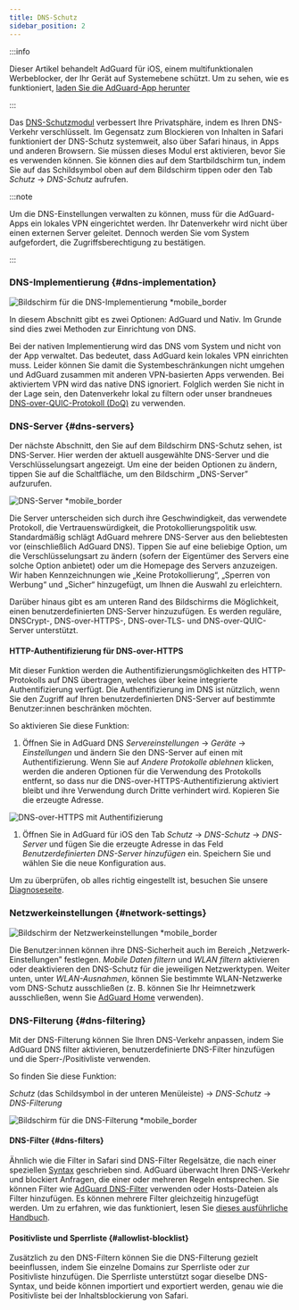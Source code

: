 ```yaml
---
title: DNS-Schutz
sidebar_position: 2
---
```


:::info

Dieser Artikel behandelt AdGuard für iOS, einem multifunktionalen Werbeblocker, der Ihr Gerät auf Systemebene schützt. Um zu sehen, wie es funktioniert, [laden Sie die AdGuard-App herunter](https://agrd.io/download-kb-adblock)

:::

Das [DNS-Schutzmodul](https://adguard-dns.io/kb/general/dns-filtering/) verbessert Ihre Privatsphäre, indem es Ihren DNS-Verkehr verschlüsselt. Im Gegensatz zum Blockieren von Inhalten in Safari funktioniert der DNS-Schutz systemweit, also über Safari hinaus, in Apps und anderen Browsern. Sie müssen dieses Modul erst aktivieren, bevor Sie es verwenden können. Sie können dies auf dem Startbildschirm tun, indem Sie auf das Schildsymbol oben auf dem Bildschirm tippen oder den Tab _Schutz_ → _DNS-Schutz_ aufrufen.

:::note

Um die DNS-Einstellungen verwalten zu können, muss für die AdGuard-Apps ein lokales VPN eingerichtet werden. Ihr Datenverkehr wird nicht über einen externen Server geleitet. Dennoch werden Sie vom System aufgefordert, die Zugriffsberechtigung zu bestätigen.

:::

### DNS-Implementierung {#dns-implementation}

![Bildschirm für die DNS-Implementierung \*mobile_border](https://cdn.adtidy.org/public/Adguard/kb/iOS/features/implementation_en.jpeg)

In diesem Abschnitt gibt es zwei Optionen: AdGuard und Nativ. Im Grunde sind dies zwei Methoden zur Einrichtung von DNS.

Bei der nativen Implementierung wird das DNS vom System und nicht von der App verwaltet. Das bedeutet, dass AdGuard kein lokales VPN einrichten muss. Leider können Sie damit die Systembeschränkungen nicht umgehen und AdGuard zusammen mit anderen VPN-basierten Apps verwenden. Bei aktiviertem VPN wird das native DNS ignoriert. Folglich werden Sie nicht in der Lage sein, den Datenverkehr lokal zu filtern oder unser brandneues [DNS-over-QUIC-Protokoll (DoQ)](https://adguard.com/en/blog/dns-over-quic.html) zu verwenden.

### DNS-Server {#dns-servers}

Der nächste Abschnitt, den Sie auf dem Bildschirm DNS-Schutz sehen, ist DNS-Server. Hier werden der aktuell ausgewählte DNS-Server und die Verschlüsselungsart angezeigt. Um eine der beiden Optionen zu ändern, tippen Sie auf die Schaltfläche, um den Bildschirm „DNS-Server” aufzurufen.

![DNS-Server \*mobile_border](https://cdn.adtidy.org/public/Adguard/kb/iOS/features/dns_server_en.jpeg)

Die Server unterscheiden sich durch ihre Geschwindigkeit, das verwendete Protokoll, die Vertrauenswürdigkeit, die Protokollierungspolitik usw. Standardmäßig schlägt AdGuard mehrere DNS-Server aus den beliebtesten vor (einschließlich AdGuard DNS). Tippen Sie auf eine beliebige Option, um die Verschlüsselungsart zu ändern (sofern der Eigentümer des Servers eine solche Option anbietet) oder um die Homepage des Servers anzuzeigen. Wir haben Kennzeichnungen wie „Keine Protokollierung“, „Sperren von Werbung“ und „Sicher“ hinzugefügt, um Ihnen die Auswahl zu erleichtern.

Darüber hinaus gibt es am unteren Rand des Bildschirms die Möglichkeit, einen benutzerdefinierten DNS-Server hinzuzufügen. Es werden reguläre, DNSCrypt-, DNS-over-HTTPS-, DNS-over-TLS- und DNS-over-QUIC-Server unterstützt.

#### HTTP-Authentifizierung für DNS-over-HTTPS

Mit dieser Funktion werden die Authentifizierungsmöglichkeiten des HTTP-Protokolls auf DNS übertragen, welches über keine integrierte Authentifizierung verfügt. Die Authentifizierung im DNS ist nützlich, wenn Sie den Zugriff auf Ihren benutzerdefinierten DNS-Server auf bestimmte Benutzer:innen beschränken möchten.

So aktivieren Sie diese Funktion:

1. Öffnen Sie in AdGuard DNS _Servereinstellungen_ → _Geräte_ → _Einstellungen_ und ändern Sie den DNS-Server auf einen mit Authentifizierung. Wenn Sie auf _Andere Protokolle ablehnen_ klicken, werden die anderen Optionen für die Verwendung des Protokolls entfernt, so dass nur die DNS-over-HTTPS-Authentifizierung aktiviert bleibt und ihre Verwendung durch Dritte verhindert wird. Kopieren Sie die erzeugte Adresse.

![DNS-over-HTTPS mit Authentifizierung](https://cdn.adtidy.org/content/release_notes/dns/v2-7/http-auth/http-auth-en.png)

1. Öffnen Sie in AdGuard für iOS den Tab _Schutz_ → _DNS-Schutz_ → _DNS-Server_ und fügen Sie die erzeugte Adresse in das Feld _Benutzerdefinierten DNS-Server hinzufügen_ ein. Speichern Sie und wählen Sie die neue Konfiguration aus.

Um zu überprüfen, ob alles richtig eingestellt ist, besuchen Sie unsere [Diagnoseseite](https://adguard.com/de/test.html).

### Netzwerkeinstellungen {#network-settings}

![Bildschirm der Netzwerkeinstellungen \*mobile_border](https://cdn.adtidy.org/public/Adguard/kb/iOS/features/network_settings_en.jpeg)

Die Benutzer:innen können ihre DNS-Sicherheit auch im Bereich „Netzwerk-Einstellungen” festlegen. _Mobile Daten filtern_ und _WLAN filtern_ aktivieren oder deaktivieren den DNS-Schutz für die jeweiligen Netzwerktypen. Weiter unten, unter _WLAN-Ausnahmen_, können Sie bestimmte WLAN-Netzwerke vom DNS-Schutz ausschließen (z. B. können Sie Ihr Heimnetzwerk ausschließen, wenn Sie [AdGuard Home](https://adguard.com/adguard-home/overview.html) verwenden).

### DNS-Filterung {#dns-filtering}

Mit der DNS-Filterung können Sie Ihren DNS-Verkehr anpassen, indem Sie AdGuard DNS filter aktivieren, benutzerdefinierte DNS-Filter hinzufügen und die Sperr-/Positivliste verwenden.

So finden Sie diese Funktion:

_Schutz_ (das Schildsymbol in der unteren Menüleiste) → _DNS-Schutz_ → _DNS-Filterung_

![Bildschirm für die DNS-Filterung \*mobile_border](https://cdn.adtidy.org/public/Adguard/kb/iOS/features/dns_filtering_en.jpeg)

#### DNS-Filter {#dns-filters}

Ähnlich wie die Filter in Safari sind DNS-Filter Regelsätze, die nach einer speziellen [Syntax](https://adguard-dns.io/kb/general/dns-filtering-syntax/) geschrieben sind. AdGuard überwacht Ihren DNS-Verkehr und blockiert Anfragen, die einer oder mehreren Regeln entsprechen. Sie können Filter wie [AdGuard DNS-Filter](https://github.com/AdguardTeam/AdguardSDNSFilter) verwenden oder Hosts-Dateien als Filter hinzufügen. Es können mehrere Filter gleichzeitig hinzugefügt werden. Um zu erfahren, wie das funktioniert, lesen Sie [dieses ausführliche Handbuch](adguard-for-ios/solving-problems/system-wide-filtering).

#### Positivliste und Sperrliste {#allowlist-blocklist}

Zusätzlich zu den DNS-Filtern können Sie die DNS-Filterung gezielt beeinflussen, indem Sie einzelne Domains zur Sperrliste oder zur Positivliste hinzufügen. Die Sperrliste unterstützt sogar dieselbe DNS-Syntax, und beide können importiert und exportiert werden, genau wie die Positivliste bei der Inhaltsblockierung von Safari.
